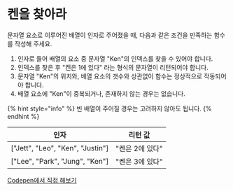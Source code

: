 # 켄을 찾아라

문자열 요소로 이루어진 배열이 인자로 주어졌을 때, 다음과 같은 조건을 만족하는 함수를 작성해 주세요.

1. 인자로 들어 배열의 요소 중 문자열 "Ken"의 인덱스를 찾을 수 있어야 합니다.
2. 인덱스를 찾은 후 "켄은 1에 있다" 라는 형식의 문자열이 리턴되어야 합니다.
3. 문자열 "Ken"의 위치와, 배열 요소의 갯수와 상관없이 함수는 정상적으로 작동되어야 합니다.
4. 배열 요소에 "Ken"이 중복되거나, 존재하지 않는 경우는 없습니다.

{% hint style="info" %}
빈 배열이 주어질 경우는 고려하지 않아도 됩니다.
{% endhint %}

|                 인자                |    리턴 값    |
| :-------------------------------: | :--------: |
| \["Jett", "Leo", "Ken", "Justin"] | "켄은 2에 있다" |
|  \["Lee", "Park", "Jung", "Ken"]  | "켄은 3에 있다" |

[Codepen에서 직접 해보기](https://codepen.io/vanillacoding/pen/ZEXNMZK)
